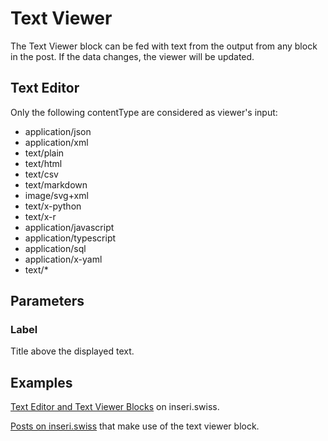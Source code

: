# Text Viewer

The Text Viewer block can be fed with text from the output from any block in the post. If the data changes, the viewer will be updated.

## Text Editor

Only the following contentType are considered as viewer's input:

- application/json
- application/xml
- text/plain
- text/html
- text/csv
- text/markdown
- image/svg+xml
- text/x-python
- text/x-r
- application/javascript
- application/typescript
- application/sql
- application/x-yaml
- text/\*

## Parameters

### Label

Title above the displayed text.

## Examples

[Text Editor and Text Viewer Blocks](https://inseri.swiss/2022/12/text-editor-and-text-viewer-blocks/) on inseri.swiss.

[Posts on inseri.swiss](https://inseri.swiss/tag/text-viewer/) that make use of the text viewer block.
